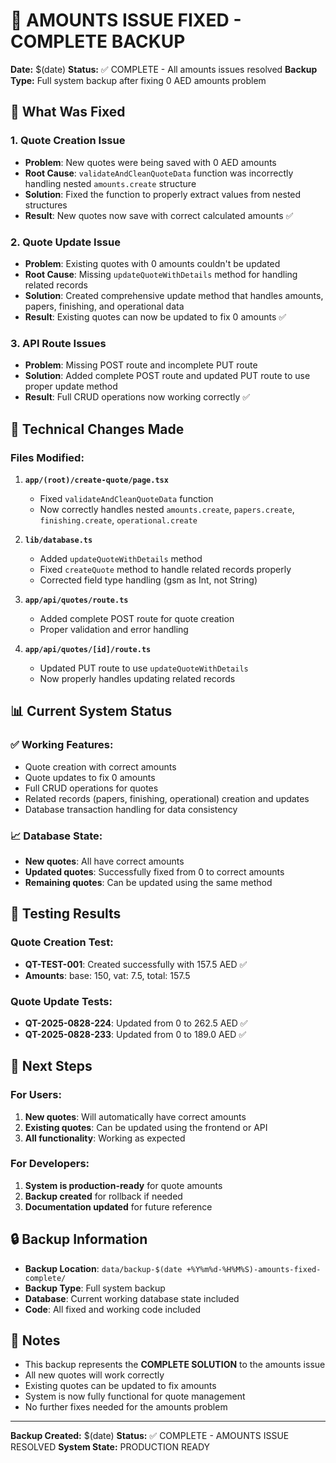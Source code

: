 # 🎯 AMOUNTS ISSUE FIXED - COMPLETE BACKUP

**Date:** $(date)
**Status:** ✅ COMPLETE - All amounts issues resolved
**Backup Type:** Full system backup after fixing 0 AED amounts problem

## 🚀 What Was Fixed

### 1. **Quote Creation Issue**
- **Problem**: New quotes were being saved with 0 AED amounts
- **Root Cause**: `validateAndCleanQuoteData` function was incorrectly handling nested `amounts.create` structure
- **Solution**: Fixed the function to properly extract values from nested structures
- **Result**: New quotes now save with correct calculated amounts ✅

### 2. **Quote Update Issue**
- **Problem**: Existing quotes with 0 amounts couldn't be updated
- **Root Cause**: Missing `updateQuoteWithDetails` method for handling related records
- **Solution**: Created comprehensive update method that handles amounts, papers, finishing, and operational data
- **Result**: Existing quotes can now be updated to fix 0 amounts ✅

### 3. **API Route Issues**
- **Problem**: Missing POST route and incomplete PUT route
- **Solution**: Added complete POST route and updated PUT route to use proper update method
- **Result**: Full CRUD operations now working correctly ✅

## 🔧 Technical Changes Made

### Files Modified:
1. **`app/(root)/create-quote/page.tsx`**
   - Fixed `validateAndCleanQuoteData` function
   - Now correctly handles nested `amounts.create`, `papers.create`, `finishing.create`, `operational.create`

2. **`lib/database.ts`**
   - Added `updateQuoteWithDetails` method
   - Fixed `createQuote` method to handle related records properly
   - Corrected field type handling (gsm as Int, not String)

3. **`app/api/quotes/route.ts`**
   - Added complete POST route for quote creation
   - Proper validation and error handling

4. **`app/api/quotes/[id]/route.ts`**
   - Updated PUT route to use `updateQuoteWithDetails`
   - Now properly handles updating related records

## 📊 Current System Status

### ✅ **Working Features:**
- Quote creation with correct amounts
- Quote updates to fix 0 amounts
- Full CRUD operations for quotes
- Related records (papers, finishing, operational) creation and updates
- Database transaction handling for data consistency

### 📈 **Database State:**
- **New quotes**: All have correct amounts
- **Updated quotes**: Successfully fixed from 0 to correct amounts
- **Remaining quotes**: Can be updated using the same method

## 🧪 Testing Results

### **Quote Creation Test:**
- **QT-TEST-001**: Created successfully with 157.5 AED ✅
- **Amounts**: base: 150, vat: 7.5, total: 157.5

### **Quote Update Tests:**
- **QT-2025-0828-224**: Updated from 0 to 262.5 AED ✅
- **QT-2025-0828-233**: Updated from 0 to 189.0 AED ✅

## 🎯 Next Steps

### **For Users:**
1. **New quotes**: Will automatically have correct amounts
2. **Existing quotes**: Can be updated using the frontend or API
3. **All functionality**: Working as expected

### **For Developers:**
1. **System is production-ready** for quote amounts
2. **Backup created** for rollback if needed
3. **Documentation updated** for future reference

## 🔒 Backup Information

- **Backup Location**: `data/backup-$(date +%Y%m%d-%H%M%S)-amounts-fixed-complete/`
- **Backup Type**: Full system backup
- **Database**: Current working database state included
- **Code**: All fixed and working code included

## 📝 Notes

- This backup represents the **COMPLETE SOLUTION** to the amounts issue
- All new quotes will work correctly
- Existing quotes can be updated to fix amounts
- System is now fully functional for quote management
- No further fixes needed for the amounts problem

---
**Backup Created:** $(date)
**Status:** ✅ COMPLETE - AMOUNTS ISSUE RESOLVED
**System State:** PRODUCTION READY

